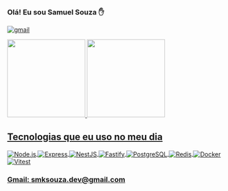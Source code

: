 ### Olá! Eu sou Samuel Souza ✋

[![gmail](https://img.shields.io/badge/Gmail-D14836?style=for-the-badge&logo=gmail&logoColor=white)](mailto:smksouzadev@gmail.com)

<div>
   <a href="https://github.com/smksouza">
   <img height="180em" src="https://github-readme-stats.vercel.app/api?username=smksouza&show_icons=true&theme=tokyonight"/>
   <img height="180em" src="https://github-readme-stats.vercel.app/api/top-langs/?username=smksouza&layout=compact&langs_count=6&theme=tokyonight"/>
</div>

## Tecnologias que eu uso no meu dia

<div style="display: inline_block">
  <img align="center" alt="Node.js" src="https://img.shields.io/badge/Node.js-43853D?style=for-the-badge&logo=node.js&logoColor=white">
  <img align="center" alt="Express" src="https://img.shields.io/badge/Express-000000?style=for-the-badge&logo=express&logoColor=white">
  <img align="center" alt="NestJS" src="https://img.shields.io/badge/NestJS-E0234E?style=for-the-badge&logo=nestjs&logoColor=white">
  <img align="center" alt="Fastify" src="https://img.shields.io/badge/Fastify-20232A?style=for-the-badge&logo=fastify&logoColor=white">
  <img align="center" alt="PostgreSQL" src="https://img.shields.io/badge/PostgreSQL-336791?style=for-the-badge&logo=postgresql&logoColor=white">
  <img align="center" alt="Redis" src="https://img.shields.io/badge/Redis-DC382D?style=for-the-badge&logo=redis&logoColor=white">
  <img align="center" alt="Docker" src="https://img.shields.io/badge/Docker-2496ED?style=for-the-badge&logo=docker&logoColor=white">
  <img align="center" alt="Vitest" src="https://img.shields.io/badge/Vitest-009688?style=for-the-badge&logo=vitest&logoColor=white">
</div>

### Gmail: smksouza.dev@gmail.com
